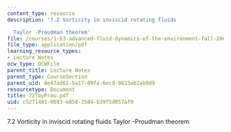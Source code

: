 ```yaml
---
content_type: resource
description: '7.2 Vorticity in inviscid rotating fluids

  Taylor -Proudman theorem'
file: /courses/1-63-advanced-fluid-dynamics-of-the-environment-fall-2002/c52714810693e8583584b39f5d057af9_72TayProu.pdf
file_type: application/pdf
learning_resource_types:
- Lecture Notes
ocw_type: OCWFile
parent_title: Lecture Notes
parent_type: CourseSection
parent_uid: 8e97ad61-5a17-09fa-6ecd-9633ab2ab9d9
resourcetype: Document
title: 72TayProu.pdf
uid: c5271481-0693-e858-3584-b39f5d057af9
---
```

7.2 Vorticity in inviscid rotating fluids
Taylor -Proudman theorem


